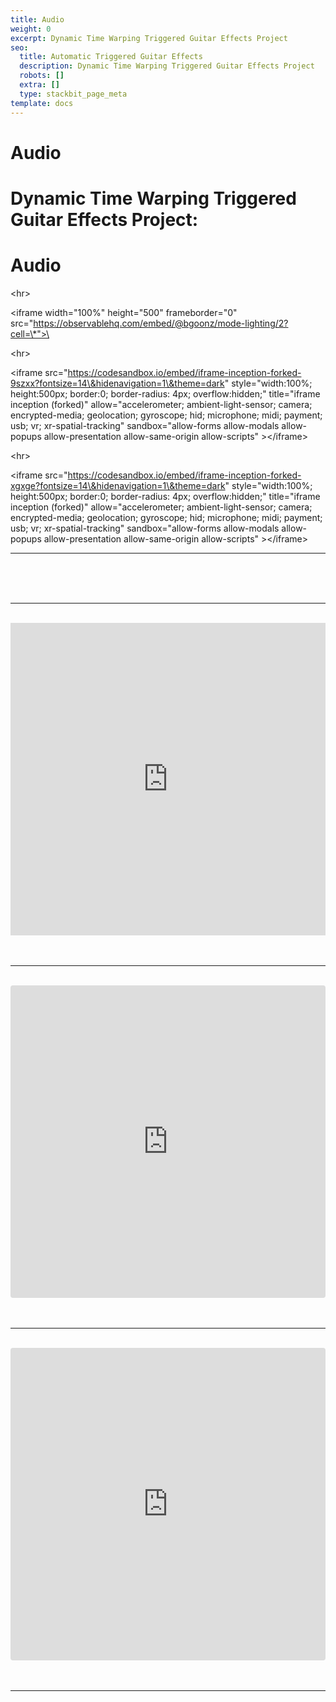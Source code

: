 ```yaml
---
title: Audio
weight: 0
excerpt: Dynamic Time Warping Triggered Guitar Effects Project
seo:
  title: Automatic Triggered Guitar Effects
  description: Dynamic Time Warping Triggered Guitar Effects Project
  robots: []
  extra: []
  type: stackbit_page_meta
template: docs
---
```

# Audio

# Dynamic Time Warping Triggered Guitar Effects Project:

# Audio




\<hr>

\<iframe width="100%" height="500" frameborder="0"
src="https://observablehq.com/embed/@bgoonz/mode-lighting/2?cell=\*">\</iframe>



\<hr>


\<iframe src="https://codesandbox.io/embed/iframe-inception-forked-9szxx?fontsize=14\&hidenavigation=1\&theme=dark"
style="width:100%; height:500px; border:0; border-radius: 4px; overflow:hidden;"
title="iframe inception (forked)"
allow="accelerometer; ambient-light-sensor; camera; encrypted-media; geolocation; gyroscope; hid; microphone; midi; payment; usb; vr; xr-spatial-tracking"
sandbox="allow-forms allow-modals allow-popups allow-presentation allow-same-origin allow-scripts"
\>\</iframe>  



\<hr>

\<iframe src="https://codesandbox.io/embed/iframe-inception-forked-xgxge?fontsize=14\&hidenavigation=1\&theme=dark"
style="width:100%; height:500px; border:0; border-radius: 4px; overflow:hidden;"
title="iframe inception (forked)"
allow="accelerometer; ambient-light-sensor; camera; encrypted-media; geolocation; gyroscope; hid; microphone; midi; payment; usb; vr; xr-spatial-tracking"
sandbox="allow-forms allow-modals allow-popups allow-presentation allow-same-origin allow-scripts"
\>\</iframe>   




<hr>

<br>
<br>
<br>
<hr>
<br>
<iframe width="100%" height="500" frameborder="0"
src="https://observablehq.com/embed/@bgoonz/mode-lighting/2?cell=*"></iframe>
<br>
<br>

<br>
<hr>
<br>

<iframe src="https://codesandbox.io/embed/iframe-inception-forked-9szxx?fontsize=14&hidenavigation=1&theme=dark"
style="width:100%; height:500px; border:0; border-radius: 4px; overflow:hidden;"
title="iframe inception (forked)"
allow="accelerometer; ambient-light-sensor; camera; encrypted-media; geolocation; gyroscope; hid; microphone; midi; payment; usb; vr; xr-spatial-tracking"
sandbox="allow-forms allow-modals allow-popups allow-presentation allow-same-origin allow-scripts"
></iframe>  
<br>
<br>
<br>
<hr>
<br>
<iframe src="https://codesandbox.io/embed/iframe-inception-forked-xgxge?fontsize=14&hidenavigation=1&theme=dark"
style="width:100%; height:500px; border:0; border-radius: 4px; overflow:hidden;"
title="iframe inception (forked)"
allow="accelerometer; ambient-light-sensor; camera; encrypted-media; geolocation; gyroscope; hid; microphone; midi; payment; usb; vr; xr-spatial-tracking"
sandbox="allow-forms allow-modals allow-popups allow-presentation allow-same-origin allow-scripts"
></iframe>   

<br>
<br>

<br>
<hr>
<br>

